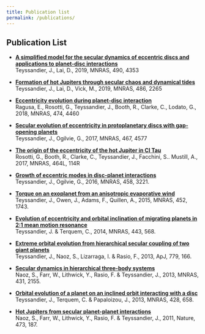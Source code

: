 ```yaml
---
title: Publication list
permalink: /publications/
---
```


## Publication List

- [**A simplified model for the secular dynamics of eccentric discs and applications to planet-disc interactions**](https://ui.adsabs.harvard.edu/abs/2019MNRAS.490.4353T/abstract)  
Teyssandier, J., Lai, D., 2019, MNRAS, 490, 4353

- [**Formation of hot Jupiters through secular chaos and dynamical tides**](http://adsabs.harvard.edu/abs/2019MNRAS.486.2265T)  
Teyssandier, J., Lai, D., Vick, M., 2019, MNRAS, 486, 2265

- [**Eccentricity evolution during planet-disc interaction**](http://adsabs.harvard.edu/abs/2018MNRAS.474.4460R)  
Ragusa, E., Rosotti, G., Teyssandier, J., Booth, R., Clarke, C., Lodato, G., 2018, MNRAS, 474, 4460

- [**Secular evolution of eccentricity in protoplanetary discs with gap-opening planets**](http://adsabs.harvard.edu/abs/2017MNRAS.467.4577T)  
Teyssandier, J., Ogilvie, G., 2017, MNRAS, 467, 4577

- [**The origin of the eccentricity of the hot Jupiter in CI Tau**](http://adsabs.harvard.edu/abs/2017MNRAS.464L.114R)  
Rosotti, G., Booth, R., Clarke, C., Teyssandier, J., Facchini, S.. Mustill, A., 2017, MNRAS, 464L, 114R

- [**Growth of eccentric modes in disc-planet interactions**](http://adsabs.harvard.edu/abs/2016MNRAS.458.3221T)  
Teyssandier, J., Ogilvie, G., 2016, MNRAS, 458, 3221.

- [**Torque on an exoplanet from an anisotropic evaporative wind**](http://adsabs.harvard.edu/abs/2015MNRAS.452.1743T)  
Teyssandier, J., Owen, J., Adams, F., Quillen, A., 2015, MNRAS, 452, 1743.

- [**Evolution of eccentricity and orbital inclination of migrating planets in 2:1 mean motion resonance**](http://adsabs.harvard.edu/abs/2014MNRAS.443..568T)  
Teyssandier, J. & Terquem, C., 2014, MNRAS, 443, 568.

- [**Extreme orbital evolution from hierarchical secular coupling of two giant planets**](http://adsabs.harvard.edu/abs/2013ApJ...779..166T)  
Teyssandier, J., Naoz, S., Lizarraga, I. & Rasio, F., 2013, ApJ, 779, 166.

- [**Secular dynamics in hierarchical three-body systems**](http://adsabs.harvard.edu/abs/2013MNRAS.431.2155N)  
Naoz, S., Farr, W., Lithwick, Y., Rasio, F. & Teyssandier, J., 2013, MNRAS, 431, 2155.

- [**Orbital evolution of a planet on an inclined orbit interacting with a disc**](http://adsabs.harvard.edu/abs/2013MNRAS.428..658T)  
Teyssandier, J., Terquem, C. & Papaloizou, J., 2013, MNRAS, 428, 658.

- [**Hot Jupiters from secular planet-planet interactions**](http://adsabs.harvard.edu/abs/2011Natur.473..187N)  
Naoz, S., Farr, W., Lithwick, Y., Rasio, F. & Teyssandier, J., 2011, Nature, 473, 187.
